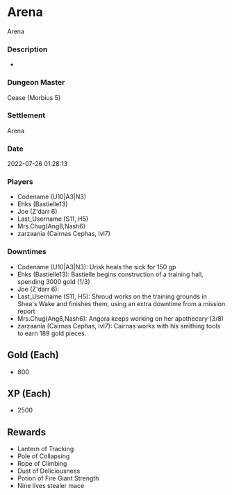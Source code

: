 # Arena
Arena
### Description
-
### Dungeon Master
Cease (Morbius 5)
### Settlement
Arena
### Date
2022-07-26 01:28:13
### Players
* Codename (U10|A3|N3)
* Ehks (Bastielle13)
* Joe (Z'darr 6)
* Last_Username (S11, H5)
* Mrs.Chug(Ang8,Nash6)
* zarzaania (Cairnas Cephas, lvl7)
### Downtimes
* Codename (U10|A3|N3): Urisk heals the sick for 150 gp
* Ehks (Bastielle13): Bastielle begins construction of a training hall, spending 3000 gold (1/3)
* Joe (Z'darr 6): 
* Last_Username (S11, H5): Shroud works on the training grounds in Shea's Wake and finishes them, using an extra downtime from a mission report
* Mrs.Chug(Ang8,Nash6): Angora keeps working on her apothecary (3/8)
* zarzaania (Cairnas Cephas, lvl7): Cairnas works with his smithing tools to earn 189 gold pieces.
## Gold (Each)
* 800
## XP (Each)
* 2500
## Rewards
* Lantern of Tracking
* Pole of Collapsing
* Rope of Climbing
* Dust of Deliciousness
* Potion of Fire Giant Strength
* Nine lives stealer mace